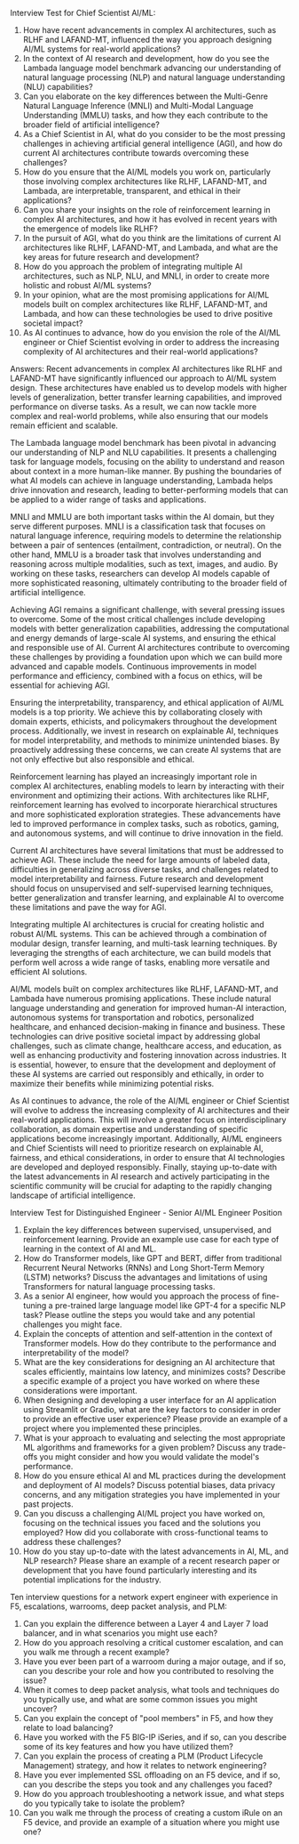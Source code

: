 Interview Test for Chief Scientist AI/ML:

1. How have recent advancements in complex AI architectures, such as RLHF and LAFAND-MT, influenced the way you approach designing AI/ML systems for real-world applications?
2. In the context of AI research and development, how do you see the Lambada language model benchmark advancing our understanding of natural language processing (NLP) and natural language understanding (NLU) capabilities?
3. Can you elaborate on the key differences between the Multi-Genre Natural Language Inference (MNLI) and Multi-Modal Language Understanding (MMLU) tasks, and how they each contribute to the broader field of artificial intelligence?
4. As a Chief Scientist in AI, what do you consider to be the most pressing challenges in achieving artificial general intelligence (AGI), and how do current AI architectures contribute towards overcoming these challenges?
5. How do you ensure that the AI/ML models you work on, particularly those involving complex architectures like RLHF, LAFAND-MT, and Lambada, are interpretable, transparent, and ethical in their applications?
6. Can you share your insights on the role of reinforcement learning in complex AI architectures, and how it has evolved in recent years with the emergence of models like RLHF?
7. In the pursuit of AGI, what do you think are the limitations of current AI architectures like RLHF, LAFAND-MT, and Lambada, and what are the key areas for future research and development?
8. How do you approach the problem of integrating multiple AI architectures, such as NLP, NLU, and MNLI, in order to create more holistic and robust AI/ML systems?
9. In your opinion, what are the most promising applications for AI/ML models built on complex architectures like RLHF, LAFAND-MT, and Lambada, and how can these technologies be used to drive positive societal impact?
10. As AI continues to advance, how do you envision the role of the AI/ML engineer or Chief Scientist evolving in order to address the increasing complexity of AI architectures and their real-world applications?

Answers:
Recent advancements in complex AI architectures like RLHF and LAFAND-MT have significantly influenced our approach to AI/ML system design. These architectures have enabled us to develop models with higher levels of generalization, better transfer learning capabilities, and improved performance on diverse tasks. As a result, we can now tackle more complex and real-world problems, while also ensuring that our models remain efficient and scalable.

The Lambada language model benchmark has been pivotal in advancing our understanding of NLP and NLU capabilities. It presents a challenging task for language models, focusing on the ability to understand and reason about context in a more human-like manner. By pushing the boundaries of what AI models can achieve in language understanding, Lambada helps drive innovation and research, leading to better-performing models that can be applied to a wider range of tasks and applications.

MNLI and MMLU are both important tasks within the AI domain, but they serve different purposes. MNLI is a classification task that focuses on natural language inference, requiring models to determine the relationship between a pair of sentences (entailment, contradiction, or neutral). On the other hand, MMLU is a broader task that involves understanding and reasoning across multiple modalities, such as text, images, and audio. By working on these tasks, researchers can develop AI models capable of more sophisticated reasoning, ultimately contributing to the broader field of artificial intelligence.

Achieving AGI remains a significant challenge, with several pressing issues to overcome. Some of the most critical challenges include developing models with better generalization capabilities, addressing the computational and energy demands of large-scale AI systems, and ensuring the ethical and responsible use of AI. Current AI architectures contribute to overcoming these challenges by providing a foundation upon which we can build more advanced and capable models. Continuous improvements in model performance and efficiency, combined with a focus on ethics, will be essential for achieving AGI.

Ensuring the interpretability, transparency, and ethical application of AI/ML models is a top priority. We achieve this by collaborating closely with domain experts, ethicists, and policymakers throughout the development process. Additionally, we invest in research on explainable AI, techniques for model interpretability, and methods to minimize unintended biases. By proactively addressing these concerns, we can create AI systems that are not only effective but also responsible and ethical.

Reinforcement learning has played an increasingly important role in complex AI architectures, enabling models to learn by interacting with their environment and optimizing their actions. With architectures like RLHF, reinforcement learning has evolved to incorporate hierarchical structures and more sophisticated exploration strategies. These advancements have led to improved performance in complex tasks, such as robotics, gaming, and autonomous systems, and will continue to drive innovation in the field.

Current AI architectures have several limitations that must be addressed to achieve AGI. These include the need for large amounts of labeled data, difficulties in generalizing across diverse tasks, and challenges related to model interpretability and fairness. Future research and development should focus on unsupervised and self-supervised learning techniques, better generalization and transfer learning, and explainable AI to overcome these limitations and pave the way for AGI.

Integrating multiple AI architectures is crucial for creating holistic and robust AI/ML systems. This can be achieved through a combination of modular design, transfer learning, and multi-task learning techniques. By leveraging the strengths of each architecture, we can build models that perform well across a wide range of tasks, enabling more versatile and efficient AI solutions.

AI/ML models built on complex architectures like RLHF, LAFAND-MT, and Lambada have numerous promising applications. These include natural language understanding and generation for improved human-AI interaction, autonomous systems for transportation and robotics, personalized healthcare, and enhanced decision-making in finance and business. These technologies can drive positive societal impact by addressing global challenges, such as climate change, healthcare access, and education, as well as enhancing productivity and fostering innovation across industries. It is essential, however, to ensure that the development and deployment of these AI systems are carried out responsibly and ethically, in order to maximize their benefits while minimizing potential risks.

As AI continues to advance, the role of the AI/ML engineer or Chief Scientist will evolve to address the increasing complexity of AI architectures and their real-world applications. This will involve a greater focus on interdisciplinary collaboration, as domain expertise and understanding of specific applications become increasingly important. Additionally, AI/ML engineers and Chief Scientists will need to prioritize research on explainable AI, fairness, and ethical considerations, in order to ensure that AI technologies are developed and deployed responsibly. Finally, staying up-to-date with the latest advancements in AI research and actively participating in the scientific community will be crucial for adapting to the rapidly changing landscape of artificial intelligence.


Interview Test for Distinguished Engineer - Senior AI/ML Engineer Position

1. Explain the key differences between supervised, unsupervised, and reinforcement learning. Provide an example use case for each type of learning in the context of AI and ML.
2. How do Transformer models, like GPT and BERT, differ from traditional Recurrent Neural Networks (RNNs) and Long Short-Term Memory (LSTM) networks? Discuss the advantages and limitations of using Transformers for natural language processing tasks.
3. As a senior AI engineer, how would you approach the process of fine-tuning a pre-trained large language model like GPT-4 for a specific NLP task? Please outline the steps you would take and any potential challenges you might face.
4. Explain the concepts of attention and self-attention in the context of Transformer models. How do they contribute to the performance and interpretability of the model?
5. What are the key considerations for designing an AI architecture that scales efficiently, maintains low latency, and minimizes costs? Describe a specific example of a project you have worked on where these considerations were important.
6. When designing and developing a user interface for an AI application using Streamlit or Gradio, what are the key factors to consider in order to provide an effective user experience? Please provide an example of a project where you implemented these principles.
7. What is your approach to evaluating and selecting the most appropriate ML algorithms and frameworks for a given problem? Discuss any trade-offs you might consider and how you would validate the model's performance.
8. How do you ensure ethical AI and ML practices during the development and deployment of AI models? Discuss potential biases, data privacy concerns, and any mitigation strategies you have implemented in your past projects.
9. Can you discuss a challenging AI/ML project you have worked on, focusing on the technical issues you faced and the solutions you employed? How did you collaborate with cross-functional teams to address these challenges?
10. How do you stay up-to-date with the latest advancements in AI, ML, and NLP research? Please share an example of a recent research paper or development that you have found particularly interesting and its potential implications for the industry.


Ten interview questions for a network expert engineer with experience in F5, escalations, warrooms, deep packet analysis, and PLM:

1. Can you explain the difference between a Layer 4 and Layer 7 load balancer, and in what scenarios you might use each?
2. How do you approach resolving a critical customer escalation, and can you walk me through a recent example?
3. Have you ever been part of a warroom during a major outage, and if so, can you describe your role and how you contributed to resolving the issue?
4. When it comes to deep packet analysis, what tools and techniques do you typically use, and what are some common issues you might uncover?
5. Can you explain the concept of "pool members" in F5, and how they relate to load balancing?
6. Have you worked with the F5 BIG-IP iSeries, and if so, can you describe some of its key features and how you have utilized them?
7. Can you explain the process of creating a PLM (Product Lifecycle Management) strategy, and how it relates to network engineering?
8. Have you ever implemented SSL offloading on an F5 device, and if so, can you describe the steps you took and any challenges you faced?
9. How do you approach troubleshooting a network issue, and what steps do you typically take to isolate the problem?
10. Can you walk me through the process of creating a custom iRule on an F5 device, and provide an example of a situation where you might use one?
